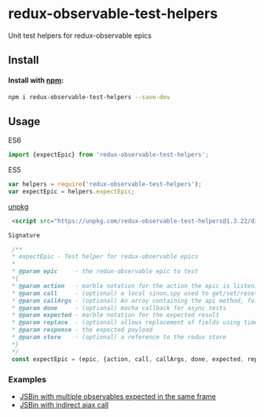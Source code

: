 # redux-observable-test-helpers
Unit test helpers for redux-observable epics


## Install
#### Install with [npm](npmjs.org):

```bash
npm i redux-observable-test-helpers --save-dev
```


## Usage

ES6
```js
import {expectEpic} from 'redux-observable-test-helpers';
```

ES5
```js
var helpers = require('redux-observable-test-helpers');
var expectEpic = helpers.expectEpic;
```
[unpkg](https://unpkg.com/)

```html
 <script src="https://unpkg.com/redux-observable-test-helpers@1.3.22/dist/epic-helper.js"></script>
```
```js
Signature

 /**
 * expectEpic - Test helper for redux-observable epics
 *
 * @param epic     - the redux-observable epic to test
 *{
 * @param action   - marble notation for the action the epic is listening for
 * @param call     - (optional) a local sinon.spy used to get/set/reset api calls
 * @param callArgs - (optional) An array containing the api method, followed by any params
 * @param done     - (optional) mocha callback for async tests
 * @param expected - marble notation for the expected result
 * @param replace  - (optional) allows replacement of fields using timestamps or other generated values
 * @param response - the expected payload
 * @param store    - (optional) a reference to the redux store
 *}
 */
 const expectEpic = (epic, {action, call, callArgs, done, expected, replace, response, store}) => {...};
```

### Examples
* [JSBin with multiple observables expected in the same frame ](http://jsbin.com/dagiguw/embed?js,output)
* [JSBin with indirect ajax call](http://jsbin.com/vegonak/embed?js,output)
